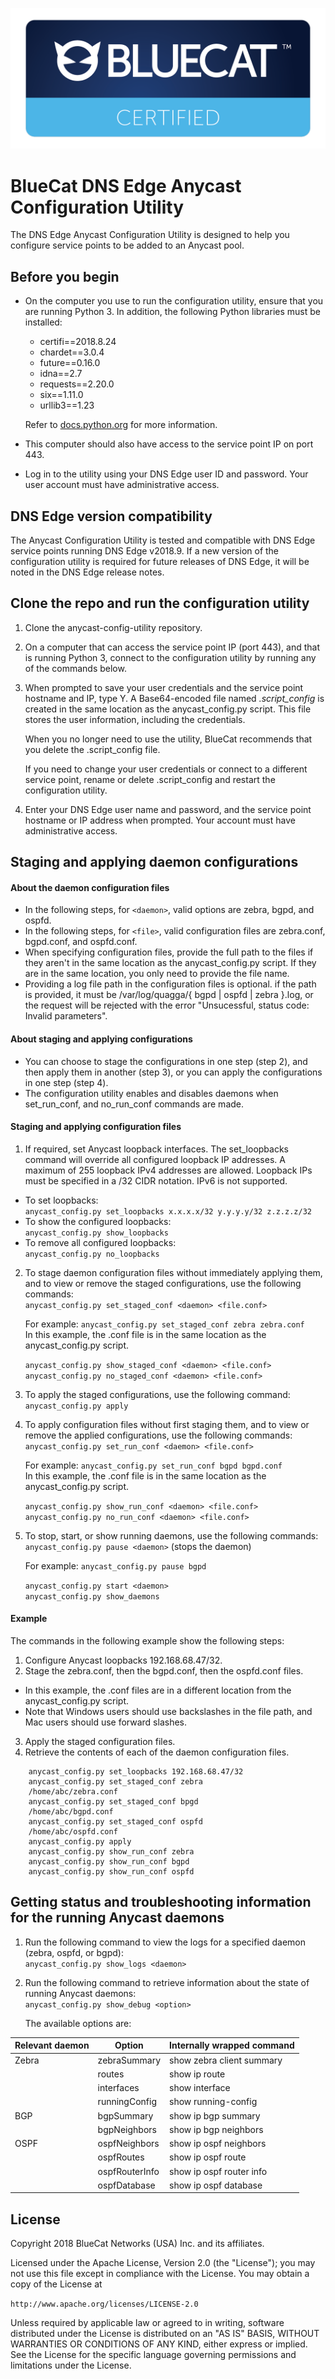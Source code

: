 ![BlueCat Certified](images/BlueCatCertified@4x.png "BlueCat Certified")

# BlueCat DNS Edge Anycast Configuration Utility
The DNS Edge Anycast Configuration Utility is designed to help you configure  service points to be added to an Anycast pool.

## Before you begin
- On the computer you use to run the configuration utility, ensure that you are running Python 3. In addition, the following Python libraries must be installed:
    - certifi==2018.8.24
    - chardet==3.0.4
    - future==0.16.0
    - idna==2.7
    - requests==2.20.0
    - six==1.11.0
    - urllib3==1.23  

  Refer to [docs.python.org](http://docs.python.org) for more information.
- This computer should also have access to the service point IP on port 443.
- Log in to the utility using your DNS Edge user ID and password. Your user account must have administrative access.

## DNS Edge version compatibility
The Anycast Configuration Utility is tested and compatible with DNS Edge service points running DNS Edge v2018.9. If a new version of the configuration utility is required for future releases of DNS Edge, it will be noted in the DNS Edge release notes.

## Clone the repo and run the configuration utility
1. Clone the anycast-config-utility repository.
2. On a computer that can access the service point IP (port 443), and that is running Python 3, connect to the configuration utility by running any of the commands below.
4. When prompted to save your user credentials and the service point hostname and IP, type Y. A Base64-encoded file named *.script_config* is created in the same location as the anycast_config.py script. This file stores the user information, including the credentials.  

    When you no longer need to use the utility, BlueCat recommends that you delete the .script_config file.

    If you need to change your user credentials or connect to a different service point, rename or delete .script_config and restart the configuration utility.  

5. Enter your DNS Edge user name and password, and the service point hostname or IP address when prompted. Your account must have administrative access.

## Staging and applying daemon configurations

#### About the daemon configuration files
- In the following steps, for `<daemon>`, valid options are zebra, bgpd, and ospfd.
- In the following steps, for `<file>`, valid configuration files are zebra.conf, bgpd.conf, and ospfd.conf.
- When specifying configuration files, provide the full path to the files if they aren't in the same location as the anycast_config.py script. If they are in the same location, you only need to provide the file name.
- Providing a log file path in the configuration files is optional. if the path is provided, it must be /var/log/quagga/{ bgpd | ospfd | zebra }.log, or the request will be rejected with the error "Unsucessful, status code: Invalid parameters".

#### About staging and applying configurations
- You can choose to stage the configurations in one step (step 2), and then apply them in another (step 3), or you can apply the configurations in one step (step 4).
- The configuration utility enables and disables daemons when set_run_conf, and no_run_conf commands are made.

#### Staging and applying configuration files

1. If required, set Anycast loopback interfaces. The set_loopbacks command will override all configured loopback IP addresses. A maximum of 255 loopback IPv4 addresses are allowed. Loopback IPs must be specified in a /32 CIDR notation. IPv6 is not supported.
 - To set loopbacks:  
    `anycast_config.py set_loopbacks x.x.x.x/32 y.y.y.y/32 z.z.z.z/32`
 - To show the configured loopbacks:  
    `anycast_config.py show_loopbacks`  
 - To remove all configured loopbacks:  
    `anycast_config.py no_loopbacks`  

2. To stage daemon configuration files without immediately applying them, and to view or remove the staged configurations, use the following commands:  
    `anycast_config.py set_staged_conf <daemon> <file.conf>`

    For example: `anycast_config.py set_staged_conf zebra zebra.conf`  
    In this example, the .conf file is in the same location as the anycast_config.py script.

    `anycast_config.py show_staged_conf <daemon> <file.conf>`    
    `anycast_config.py no_staged_conf <daemon> <file.conf>`

3. To apply the staged configurations, use the following command:  
    `anycast_config.py apply`
4. To apply configuration files without first staging them, and to view or remove the applied configurations, use the following commands:  
    `anycast_config.py set_run_conf <daemon> <file.conf>`

    For example: `anycast_config.py set_run_conf bgpd bgpd.conf`  
    In this example, the .conf file is in the same location as the anycast_config.py script.

    `anycast_config.py show_run_conf <daemon> <file.conf>`  
	  `anycast_config.py no_run_conf <daemon> <file.conf>`
5. To stop, start, or show running daemons, use the following commands:  
    `anycast_config.py pause <daemon>` (stops the daemon)

     For example: `anycast_config.py pause bgpd`

    `anycast_config.py start <daemon>`    
	  `anycast_config.py show_daemons`

#### Example
The commands in the following example show the following steps:
1. Configure Anycast loopbacks 192.168.68.47/32.
2. Stage the zebra.conf, then the bgpd.conf, then the ospfd.conf files.  
 - In this example, the .conf files are in a different location from the anycast_config.py script.  
 - Note that Windows users should use backslashes in the file path, and Mac users should use forward slashes.  
3. Apply the staged configuration files.
4. Retrieve the contents of each of the daemon configuration files.

````
    anycast_config.py set_loopbacks 192.168.68.47/32
    anycast_config.py set_staged_conf zebra
    /home/abc/zebra.conf
    anycast_config.py set_staged_conf bpgd
    /home/abc/bgpd.conf
    anycast_config.py set_staged_conf ospfd
    /home/abc/ospfd.conf
    anycast_config.py apply
    anycast_config.py show_run_conf zebra
    anycast_config.py show_run_conf bgpd
    anycast_config.py show_run_conf ospfd
````

## Getting status and troubleshooting information for the running Anycast daemons  
1. Run the following command to view the logs for a specified daemon (zebra, ospfd, or bgpd):  
`anycast_config.py show_logs <daemon>`

2. Run the following command to retrieve information about the state of running Anycast daemons:  
`anycast_config.py show_debug <option>`

    The available options are:

| Relevant daemon	| Option | Internally wrapped command |
| --- | --- | --- |
| Zebra |	zebraSummary | show zebra client summary |
| |routes| show ip route |
| | interfaces | show interface |
| | runningConfig | show running-config |
| BGP |bgpSummary | show ip bgp summary |
| |bgpNeighbors | show ip bgp neighbors |
| OSPF |ospfNeighbors	|show ip ospf neighbors |
| |ospfRoutes | show ip ospf route |
| | ospfRouterInfo | show ip ospf router info |
| | ospfDatabase | show ip ospf database |

## License

Copyright 2018 BlueCat Networks (USA) Inc. and its affiliates.

Licensed under the Apache License, Version 2.0 (the "License"); you may not use this file except in compliance with the License. You may obtain a copy of the License at

`http://www.apache.org/licenses/LICENSE-2.0`

Unless required by applicable law or agreed to in writing, software distributed under the License is distributed on an "AS IS" BASIS, WITHOUT WARRANTIES OR CONDITIONS OF ANY KIND, either express or implied. See the License for the specific language governing permissions and limitations under the License.
